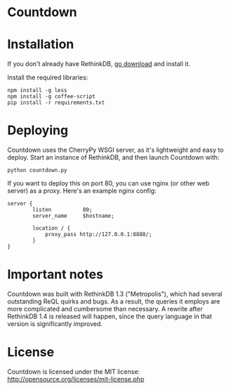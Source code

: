 Countdown
=========

Installation
============

If you don't already have RethinkDB, [go download](http://rethinkdb.com/docs/install) and install it.

Install the required libraries:
```
npm install -g less
npm install -g coffee-script
pip install -r requirements.txt
```

Deploying
=========

Countdown uses the CherryPy WSGI server, as it's lightweight and easy to deploy. Start an instance of RethinkDB, and then launch Countdown with:

```
python countdown.py
```

If you want to deploy this on port 80, you can use nginx (or other web server) as a proxy. Here's an example nginx config:
```
server {
        listen          80;
        server_name     $hostname;

        location / {
            proxy_pass http://127.0.0.1:8888/;
        }
}

```

Important notes
===============
Countdown was built with RethinkDB 1.3 ("Metropolis"), which had several outstanding ReQL quirks and bugs. As a result, the queries it employs are more complicated and cumbersome than necessary. A rewrite after RethinkDB 1.4 is released will happen, since the query language in that version is significantly improved.

License
=======
Countdown is licensed under the MIT license: http://opensource.org/licenses/mit-license.php
